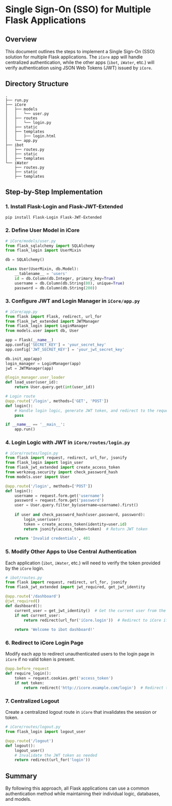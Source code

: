 
# Single Sign-On (SSO) for Multiple Flask Applications

## Overview
This document outlines the steps to implement a Single Sign-On (SSO) solution for multiple Flask applications. The `iCore` app will handle centralized authentication, while the other apps (`ibot`, `iWater`, etc.) will verify authentication using JSON Web Tokens (JWT) issued by `iCore`.

## Directory Structure
```
.
├── run.py
├── iCore
│   ├── models
│   │   └── user.py
│   ├── routes
│   │   └── login.py
│   ├── static
│   ├── templates
│   │   ├── login.html
│   └── app.py
├── ibot
│   ├── routes.py
│   ├── static
│   ├── templates
└── iWater
    ├── routes.py
    ├── static
    ├── templates
```

## Step-by-Step Implementation

### 1. Install Flask-Login and Flask-JWT-Extended

```bash
pip install Flask-Login Flask-JWT-Extended
```

### 2. Define User Model in iCore

```python
# iCore/models/user.py
from flask_sqlalchemy import SQLAlchemy
from flask_login import UserMixin

db = SQLAlchemy()

class User(UserMixin, db.Model):
    __tablename__ = 'users'
    id = db.Column(db.Integer, primary_key=True)
    username = db.Column(db.String(80), unique=True)
    password = db.Column(db.String(200))
```

### 3. Configure JWT and Login Manager in `iCore/app.py`

```python
# iCore/app.py
from flask import Flask, redirect, url_for
from flask_jwt_extended import JWTManager
from flask_login import LoginManager
from models.user import db, User

app = Flask(__name__)
app.config['SECRET_KEY'] = 'your_secret_key'
app.config['JWT_SECRET_KEY'] = 'your_jwt_secret_key'

db.init_app(app)
login_manager = LoginManager(app)
jwt = JWTManager(app)

@login_manager.user_loader
def load_user(user_id):
    return User.query.get(int(user_id))

# Login route
@app.route('/login', methods=['GET', 'POST'])
def login():
    # Handle login logic, generate JWT token, and redirect to the requested app
    pass

if __name__ == '__main__':
    app.run()
```

### 4. Login Logic with JWT in `iCore/routes/login.py`

```python
# iCore/routes/login.py
from flask import request, redirect, url_for, jsonify
from flask_login import login_user
from flask_jwt_extended import create_access_token
from werkzeug.security import check_password_hash
from models.user import User

@app.route('/login', methods=['POST'])
def login():
    username = request.form.get('username')
    password = request.form.get('password')
    user = User.query.filter_by(username=username).first()
    
    if user and check_password_hash(user.password, password):
        login_user(user)
        token = create_access_token(identity=user.id)
        return jsonify(access_token=token)  # Return JWT token
    
    return 'Invalid credentials', 401
```

### 5. Modify Other Apps to Use Central Authentication

Each application (`ibot`, `iWater`, etc.) will need to verify the token provided by the `iCore` login.

```python
# ibot/routes.py
from flask import request, redirect, url_for, jsonify
from flask_jwt_extended import jwt_required, get_jwt_identity

@app.route('/dashboard')
@jwt_required()
def dashboard():
    current_user = get_jwt_identity()  # Get the current user from the token
    if not current_user:
        return redirect(url_for('iCore.login'))  # Redirect to iCore if not authenticated
    
    return 'Welcome to ibot dashboard!'
```

### 6. Redirect to iCore Login Page

Modify each app to redirect unauthenticated users to the login page in `iCore` if no valid token is present.

```python
@app.before_request
def require_login():
    token = request.cookies.get('access_token')
    if not token:
        return redirect('http://icore.example.com/login')  # Redirect to iCore login page
```

### 7. Centralized Logout

Create a centralized logout route in `iCore` that invalidates the session or token.

```python
# iCore/routes/logout.py
from flask_login import logout_user

@app.route('/logout')
def logout():
    logout_user()
    # Invalidate the JWT token as needed
    return redirect(url_for('login'))
```

## Summary
By following this approach, all Flask applications can use a common authentication method while maintaining their individual logic, databases, and models.
